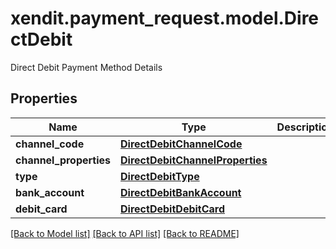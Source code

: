 # xendit.payment_request.model.DirectDebit

Direct Debit Payment Method Details

## Properties
| Name | Type | Description | Notes |
| ------------ | ------------- | ------------- | ------------- |
| **channel_code** | [**DirectDebitChannelCode**](DirectDebitChannelCode.md) |  |  |
| **channel_properties** | [**DirectDebitChannelProperties**](DirectDebitChannelProperties.md) |  |  |
| **type** | [**DirectDebitType**](DirectDebitType.md) |  |  |
| **bank_account** | [**DirectDebitBankAccount**](DirectDebitBankAccount.md) |  | [optional]  |
| **debit_card** | [**DirectDebitDebitCard**](DirectDebitDebitCard.md) |  | [optional]  |


[[Back to Model list]](../README.md#documentation-for-models) [[Back to API list]](../README.md#documentation-for-api-endpoints) [[Back to README]](../README.md)


